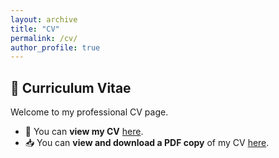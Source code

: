 ```yaml
---
layout: archive
title: "CV"
permalink: /cv/
author_profile: true
---
```


## 📄 Curriculum Vitae

Welcome to my professional CV page.

- 🔎 You can **view my CV** [here](/cv/cv_html).
- 📥 You can **view and download a PDF copy** of my CV [here](/files/FulongCV.pdf).
